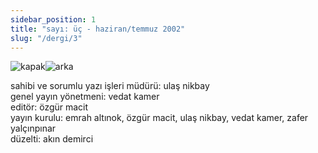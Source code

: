 ```yaml
---
sidebar_position: 1
title: "sayı: üç - haziran/temmuz 2002"
slug: "/dergi/3"
---
```


![kapak](/img/ky03_00a_zaferyalcinpinar.jpg)![arka](/img/ky03_36.jpg)

sahibi ve sorumlu yazı işleri müdürü: ulaş nikbay  
genel yayın yönetmeni: vedat kamer  
editör: özgür macit  
yayın kurulu: emrah altınok, özgür macit, ulaş nikbay, vedat kamer, zafer yalçınpınar  
düzelti: akın demirci  